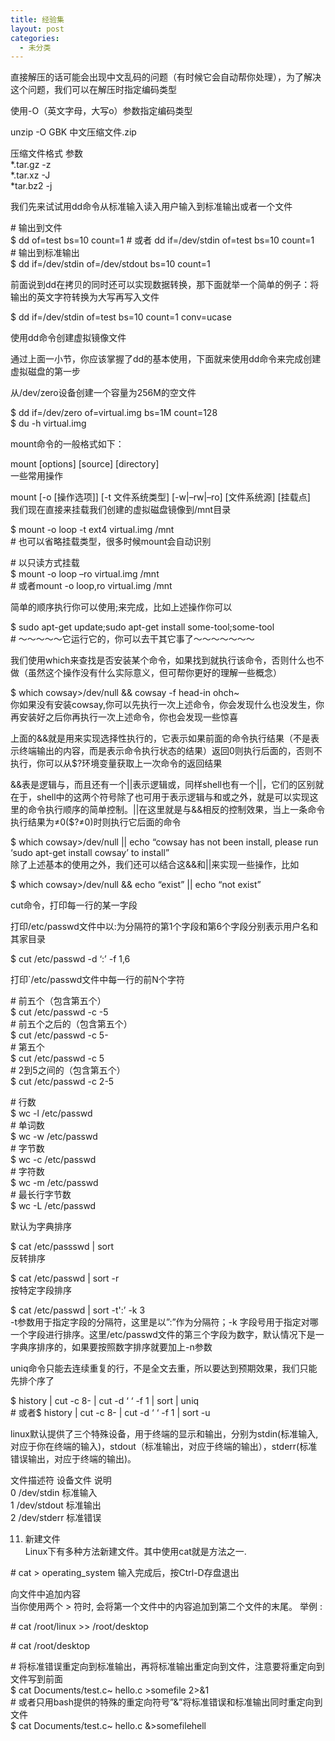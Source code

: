```yaml
---
title: 经验集
layout: post
categories:
  - 未分类
---
```

直接解压的话可能会出现中文乱码的问题（有时候它会自动帮你处理），为了解决这个问题，我们可以在解压时指定编码类型

使用-O（英文字母，大写o）参数指定编码类型

unzip -O GBK 中文压缩文件.zip

压缩文件格式 参数  
*.tar.gz -z  
*.tar.xz -J  
*tar.bz2 -j

我们先来试试用dd命令从标准输入读入用户输入到标准输出或者一个文件

\# 输出到文件  
$ dd of=test bs=10 count=1 # 或者 dd if=/dev/stdin of=test bs=10 count=1  
\# 输出到标准输出  
$ dd if=/dev/stdin of=/dev/stdout bs=10 count=1

前面说到dd在拷贝的同时还可以实现数据转换，那下面就举一个简单的例子：将输出的英文字符转换为大写再写入文件

$ dd if=/dev/stdin of=test bs=10 count=1 conv=ucase

使用dd命令创建虚拟镜像文件

通过上面一小节，你应该掌握了dd的基本使用，下面就来使用dd命令来完成创建虚拟磁盘的第一步

从/dev/zero设备创建一个容量为256M的空文件

$ dd if=/dev/zero of=virtual.img bs=1M count=128  
$ du -h virtual.img

mount命令的一般格式如下：

mount \[options\] \[source\] [directory]  
一些常用操作

mount \[-o [操作选项]\] \[-t 文件系统类型\] \[-w|&#8211;rw|&#8211;ro\] \[文件系统源\] [挂载点]  
我们现在直接来挂载我们创建的虚拟磁盘镜像到/mnt目录

$ mount -o loop -t ext4 virtual.img /mnt  
\# 也可以省略挂载类型，很多时候mount会自动识别

\# 以只读方式挂载  
$ mount -o loop &#8211;ro virtual.img /mnt  
\# 或者mount -o loop,ro virtual.img /mnt

简单的顺序执行你可以使用;来完成，比如上述操作你可以

$ sudo apt-get update;sudo apt-get install some-tool;some-tool  
\# ～～～～～它运行它的，你可以去干其它事了～～～～～～～

我们使用which来查找是否安装某个命令，如果找到就执行该命令，否则什么也不做（虽然这个操作没有什么实际意义，但可帮你更好的理解一些概念）

$ which cowsay>/dev/null &#038;&#038; cowsay -f head-in ohch~  
你如果没有安装cowsay,你可以先执行一次上述命令，你会发现什么也没发生，你再安装好之后你再执行一次上述命令，你也会发现一些惊喜

上面的&#038;&#038;就是用来实现选择性执行的，它表示如果前面的命令执行结果（不是表示终端输出的内容，而是表示命令执行状态的结果）返回0则执行后面的，否则不执行，你可以从$?环境变量获取上一次命令的返回结果

&#038;&#038;表是逻辑与，而且还有一个||表示逻辑或，同样shell也有一个||，它们的区别就在于，shell中的这两个符号除了也可用于表示逻辑与和或之外，就是可以实现这里的命令执行顺序的简单控制。||在这里就是与&#038;&#038;相反的控制效果，当上一条命令执行结果为≠0($?≠0)时则执行它后面的命令

$ which cowsay>/dev/null || echo &#8220;cowsay has not been install, please run &#8216;sudo apt-get install cowsay&#8217; to install&#8221;  
除了上述基本的使用之外，我们还可以结合这&#038;&#038;和||来实现一些操作，比如

$ which cowsay>/dev/null &#038;&#038; echo &#8220;exist&#8221; || echo &#8220;not exist&#8221;

cut命令，打印每一行的某一字段

打印/etc/passwd文件中以:为分隔符的第1个字段和第6个字段分别表示用户名和其家目录

$ cut /etc/passwd -d &#8216;:&#8217; -f 1,6

打印\`/etc/passwd文件中每一行的前N个字符

\# 前五个（包含第五个）  
$ cut /etc/passwd -c -5  
\# 前五个之后的（包含第五个）  
$ cut /etc/passwd -c 5-  
\# 第五个  
$ cut /etc/passwd -c 5  
\# 2到5之间的（包含第五个）  
$ cut /etc/passwd -c 2-5

\# 行数  
$ wc -l /etc/passwd  
\# 单词数  
$ wc -w /etc/passwd  
\# 字节数  
$ wc -c /etc/passwd  
\# 字符数  
$ wc -m /etc/passwd  
\# 最长行字节数  
$ wc -L /etc/passwd

默认为字典排序

$ cat /etc/passswd | sort  
反转排序

$ cat /etc/passwd | sort -r  
按特定字段排序

$ cat /etc/passwd | sort -t':&#8217; -k 3  
-t参数用于指定字段的分隔符，这里是以&#8221;:&#8221;作为分隔符；-k 字段号用于指定对哪一个字段进行排序。这里/etc/passwd文件的第三个字段为数字，默认情况下是一字典序排序的，如果要按照数字排序就要加上-n参数

uniq命令只能去连续重复的行，不是全文去重，所以要达到预期效果，我们只能先排个序了

$ history | cut -c 8- | cut -d &#8216; &#8216; -f 1 | sort | uniq  
\# 或者$ history | cut -c 8- | cut -d &#8216; &#8216; -f 1 | sort -u

linux默认提供了三个特殊设备，用于终端的显示和输出，分别为stdin(标准输入,对应于你在终端的输入)，stdout（标准输出，对应于终端的输出），stderr(标准错误输出，对应于终端的输出)。

文件描述符 设备文件 说明  
0 /dev/stdin 标准输入  
1 /dev/stdout 标准输出  
2 /dev/stderr 标准错误

11. 新建文件  
Linux下有多种方法新建文件。其中使用cat就是方法之一.

\# cat > operating_system 输入完成后，按Ctrl-D存盘退出

向文件中追加内容  
当你使用两个 > 符时, 会将第一个文件中的内容追加到第二个文件的末尾。 举例 :

\# cat /root/linux >> /root/desktop

\# cat /root/desktop

\# 将标准错误重定向到标准输出，再将标准输出重定向到文件，注意要将重定向到文件写到前面  
$ cat Documents/test.c\~ hello.c >somefile 2>&#038;1  
\# 或者只用bash提供的特殊的重定向符号&#8221;&#038;&#8221;将标准错误和标准输出同时重定向到文件  
$ cat Documents/test.c\~ hello.c &#038;>somefilehell